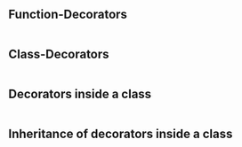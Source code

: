 ## Function-Decorators
```python
```

## Class-Decorators
```python
```


## Decorators inside a class
```python
```


## Inheritance of decorators inside a class
```python
```




